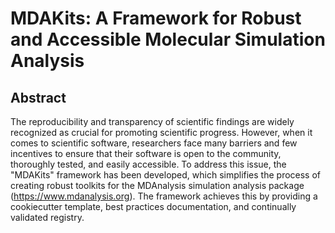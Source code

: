 # MDAKits: A Framework for Robust and Accessible Molecular Simulation Analysis

## Abstract

The reproducibility and transparency of scientific findings are widely recognized as crucial for promoting scientific progress.
However, when it comes to scientific software, researchers face many barriers and few incentives to ensure that their software is open to the community, thoroughly tested, and easily accessible.
To address this issue, the "MDAKits" framework has been developed, which simplifies the process of creating robust toolkits for the MDAnalysis simulation analysis package (https://www.mdanalysis.org).
The framework achieves this by providing a cookiecutter template, best practices documentation, and continually validated registry.
